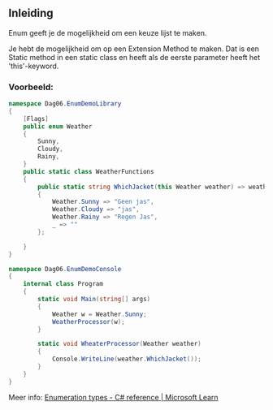 ## Inleiding

Enum geeft je de mogelijkheid om een keuze lijst te maken. 

Je hebt de mogelijkheid om op een Extension Method te maken.
Dat is een Static method in een static class en heeft als de eerste parameter heeft het 'this'-keyword.

### Voorbeeld:
```c#
namespace Dag06.EnumDemoLibrary
{
    [Flags]
    public enum Weather
    {
        Sunny,
        Cloudy,
        Rainy,
    }
    public static class WeatherFunctions
    {
        public static string WhichJacket(this Weather weather) => weather switch
        {
            Weather.Sunny => "Geen jas",
            Weather.Cloudy => "jas",
            Weather.Rainy => "Regen Jas",
            _ => ""
        };

    }
}

namespace Dag06.EnumDemoConsole
{
    internal class Program
    {
        static void Main(string[] args)
        {
            Weather w = Weather.Sunny;
            WeatherProcessor(w);
        }

        static void WheaterProcessor(Weather weather)
        {
            Console.WriteLine(weather.WhichJacket());           
        }
    }
}
```

Meer info:
[Enumeration types - C# reference | Microsoft Learn](https://learn.microsoft.com/en-us/dotnet/csharp/language-reference/builtin-types/enum)